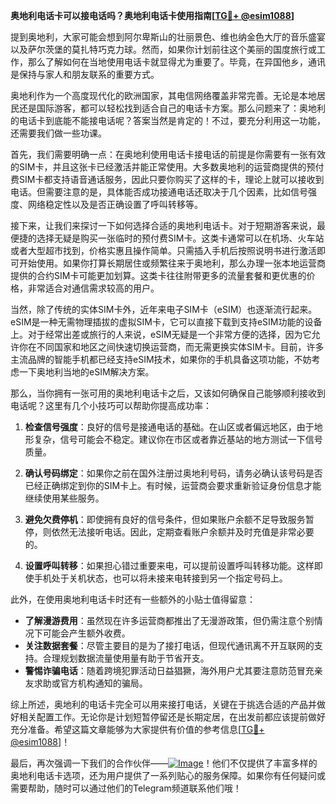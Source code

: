 **奥地利电话卡可以接电话吗？奥地利电话卡使用指南[[TG💪+ @esim1088](https://t.me/s/esim1088)]**

提到奥地利，大家可能会想到阿尔卑斯山的壮丽景色、维也纳金色大厅的音乐盛宴以及萨尔茨堡的莫扎特巧克力球。然而，如果你计划前往这个美丽的国度旅行或工作，那么了解如何在当地使用电话卡就显得尤为重要了。毕竟，在异国他乡，通讯是保持与家人和朋友联系的重要方式。

奥地利作为一个高度现代化的欧洲国家，其电信网络覆盖非常完善。无论是本地居民还是国际游客，都可以轻松找到适合自己的电话卡方案。那么问题来了：奥地利的电话卡到底能不能接电话呢？答案当然是肯定的！不过，要充分利用这一功能，还需要我们做一些功课。

首先，我们需要明确一点：在奥地利使用电话卡接电话的前提是你需要有一张有效的SIM卡，并且这张卡已经激活并能正常使用。大多数奥地利的运营商提供的预付费SIM卡都支持语音通话服务，因此只要你购买了这样的卡，理论上就可以接收到电话。但需要注意的是，具体能否成功接通电话还取决于几个因素，比如信号强度、网络稳定性以及是否正确设置了呼叫转移等。

接下来，让我们来探讨一下如何选择合适的奥地利电话卡。对于短期游客来说，最便捷的选择无疑是购买一张临时的预付费SIM卡。这类卡通常可以在机场、火车站或者大型超市找到，价格实惠且操作简单。只需插入手机后按照说明书进行激活即可开始使用。如果你打算长期居住或频繁往来于奥地利，那么办理一张本地运营商提供的合约SIM卡可能更加划算。这类卡往往附带更多的流量套餐和更优惠的价格，非常适合对通信需求较高的用户。

当然，除了传统的实体SIM卡外，近年来电子SIM卡（eSIM）也逐渐流行起来。eSIM是一种无需物理插拔的虚拟SIM卡，它可以直接下载到支持eSIM功能的设备上。对于经常出差或旅行的人来说，eSIM无疑是一个非常方便的选择，因为它允许你在不同国家和地区之间快速切换运营商，而无需更换实体SIM卡。目前，许多主流品牌的智能手机都已经支持eSIM技术，如果你的手机具备这项功能，不妨考虑一下奥地利当地的eSIM解决方案。

那么，当你拥有一张可用的奥地利电话卡之后，又该如何确保自己能够顺利接收到电话呢？这里有几个小技巧可以帮助你提高成功率：

1. **检查信号强度**：良好的信号是接通电话的基础。在山区或者偏远地区，由于地形复杂，信号可能会不稳定。建议你在市区或者靠近基站的地方测试一下信号质量。

2. **确认号码绑定**：如果你之前在国外注册过奥地利号码，请务必确认该号码是否已经正确绑定到你的SIM卡上。有时候，运营商会要求重新验证身份信息才能继续使用某些服务。

3. **避免欠费停机**：即使拥有良好的信号条件，但如果账户余额不足导致服务暂停，则依然无法接听电话。因此，定期查看账户余额并及时充值是非常必要的。

4. **设置呼叫转移**：如果担心错过重要来电，可以提前设置呼叫转移功能。这样即使手机处于关机状态，也可以将未接来电转接到另一个指定号码上。

此外，在使用奥地利电话卡时还有一些额外的小贴士值得留意：

- **了解漫游费用**：虽然现在许多运营商都推出了无漫游政策，但仍需注意个别情况下可能会产生额外收费。
- **关注数据套餐**：尽管主要目的是为了接打电话，但现代通讯离不开互联网的支持。合理规划数据流量使用量有助于节省开支。
- **警惕诈骗电话**：随着跨境犯罪活动日益猖獗，海外用户尤其要注意防范冒充亲友求助或官方机构通知的骗局。

综上所述，奥地利的电话卡完全可以用来接打电话，关键在于挑选合适的产品并做好相关配置工作。无论你是计划短暂停留还是长期定居，在出发前都应该提前做好充分准备。希望这篇文章能够为大家提供有价值的参考信息[[TG💪+ @esim1088](https://t.me/s/esim1088)]！

最后，再次强调一下我们的合作伙伴——[![Image](https://i.postimg.cc/4NQfJmqS/Snipaste-2025-05-13-00-14-12.png)](https://t.me/s/esim1088)！他们不仅提供了丰富多样的奥地利电话卡选项，还为用户提供了一系列贴心的服务保障。如果你有任何疑问或需要帮助，随时可以通过他们的Telegram频道联系他们哦！